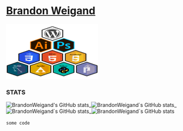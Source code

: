 <!--**BrandonWeigand/BrandonWeigand** (this file) appears on your GitHub profile.-->
<h1 width="500"><a href="https://brandonweigand.github.io/BrandonWeigand/">Brandon Weigand</a></h1>
<img src="./img/web_stack.svg" alt="webstack icons" width="250" height="150">
<!-- original img size width="62" height="70" 
<img src="./img/hex_apache.svg" alt="webstack icon _apache." align="top" width="18" height="20">_<img src="./img/hex_css3.svg" alt="webstack icon _css3." align="top" width="18" height="20">_<img src="./img/hex_html5.svg" alt="webstack icon _html5." align="top" width="18" height="20">_<img src="./img/hex_illustrator.svg" alt="webstack icon _illustrator." align="top" width="18" height="20">_<img src="./img/hex_js.svg" alt="webstack icon _js." align="top" width="18" height="20">_<img src="./img/hex_mysql.svg" alt="webstack icon _mysql." align="top" width="18" height="20">_<img src="./img/hex_photoshop.svg" alt="webstack icon _photoshop." align="top" width="18" height="20">_<img src="./img/hex_php.svg" alt="webstack icon _php." align="top" width="18" height="20">_<img src="./img/hex_wordpress.svg" alt="webstack icon _wordpress." align="top" width="18" height="20">
-->
<br>
<h3>STATS</h3>
<img src="https://github-readme-stats.vercel.app/api?username=BrandonWeigand&theme=vision-friendly-dark&show_icons=true" alt="BrandonWeigand's GitHub stats" height="100" width="300">_<img src="https://github-readme-stats.vercel.app/api/top-langs/?username=BrandonWeigand&theme=vision-friendly-dark&show_icons=true" alt="BrandonWeigand`s GitHub stats" height="100" width="200">_<img src="https://github-readme-stats.vercel.app/api/pin/?username=BrandonWeigand&theme=vision-friendly-dark&show_icons=true&repo=SAVCL" alt="BrandonWeigand`s GitHub stats" height="100" width="500">_<img src="https://github-readme-stats.vercel.app/api/pin/?username=BrandonWeigand&theme=vision-friendly-dark&show_icons=true&repo=FLIP" alt="BrandonWeigand`s GitHub stats" height="100"  width="500">

`some code`
